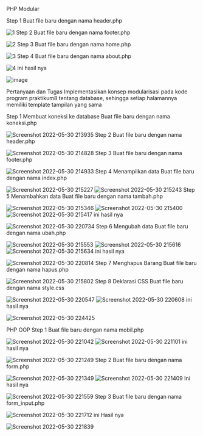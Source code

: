 PHP Modular

Step 1
Buat file baru dengan nama header.php

![1](https://user-images.githubusercontent.com/73973590/171022324-ec909f41-135c-47c7-9279-8dc091d16eb0.png)
Step 2
Buat file baru dengan nama footer.php

![2](https://user-images.githubusercontent.com/73973590/171022414-9f118a11-428a-4184-a852-f68735d1d97d.png)
Step 3
Buat file baru dengan nama home.php

![3](https://user-images.githubusercontent.com/73973590/171022477-70d80aab-fa99-4a72-a37b-086bbb66e41a.png)
Step 4
Buat file baru dengan nama about.php

![4](https://user-images.githubusercontent.com/73973590/171022602-07d33683-b4d0-4513-a177-1bcf3f2f8daf.png)
ini hasil nya

![image](https://user-images.githubusercontent.com/73973590/171024035-78fbb98f-e05d-4b15-8400-e256f9ade8e3.png)


Pertanyaan dan Tugas
Implementasikan konsep modularisasi pada kode program praktikum8 tentang
database, sehingga setiap halamannya memiliki template tampilan yang sama

Step 1
Membuat koneksi ke database
Buat file baru dengan nama koneksi.php

![Screenshot 2022-05-30 213935](https://user-images.githubusercontent.com/73973590/171024402-3afcc180-d245-420c-b33e-217c4814fb57.png)
Step 2
Buat file baru dengan nama header.php

![Screenshot 2022-05-30 214828](https://user-images.githubusercontent.com/73973590/171024641-5e3216e3-92d7-48d3-b9e4-b0618d5a0ba5.png)
Step 3
Buat file baru dengan nama footer.php

![Screenshot 2022-05-30 214933](https://user-images.githubusercontent.com/73973590/171024743-1e3fe56e-d904-4591-b409-0cbd4dcb245f.png)
Step 4
Menampilkan data 
Buat file baru dengan nama index.php

![Screenshot 2022-05-30 215227](https://user-images.githubusercontent.com/73973590/171024997-8cd314f1-6865-4143-a54c-c784f22fabe0.png)
![Screenshot 2022-05-30 215243](https://user-images.githubusercontent.com/73973590/171025020-799145b3-621e-4b0c-8cff-af3cda613c1a.png)
Step 5
Menambahkan data
Buat file baru dengan nama tambah.php

![Screenshot 2022-05-30 215346](https://user-images.githubusercontent.com/73973590/171025160-538b0bfd-0685-42c3-bd1e-5ae9ae538b43.png)
![Screenshot 2022-05-30 215400](https://user-images.githubusercontent.com/73973590/171025187-e41d4d77-538d-40b5-a981-50948e9e3495.png)
![Screenshot 2022-05-30 215417](https://user-images.githubusercontent.com/73973590/171025197-f88f118b-5cb4-43d2-bb07-45e2182dcc37.png)
ini hasil nya 

![Screenshot 2022-05-30 220734](https://user-images.githubusercontent.com/73973590/171026051-81f3a845-8e74-4f64-8ad2-e677969e94c8.png)
Step 6
Mengubah data
Buat file baru dengan nama ubah.php

![Screenshot 2022-05-30 215553](https://user-images.githubusercontent.com/73973590/171025369-006f4eb8-5fdb-441f-bd04-2c0c3215534b.png)
![Screenshot 2022-05-30 215616](https://user-images.githubusercontent.com/73973590/171025388-67a996ca-d2ae-4ffb-a2e7-e0a39ca318f4.png)
![Screenshot 2022-05-30 215634](https://user-images.githubusercontent.com/73973590/171025401-da55669b-e0b8-46c1-ae01-c8cae8342f57.png)
ini hasil nya

![Screenshot 2022-05-30 220814](https://user-images.githubusercontent.com/73973590/171026116-c5adbbf2-89de-4866-84bf-667b474f09c9.png)
Step 7
Menghapus Barang
Buat file baru dengan nama hapus.php

![Screenshot 2022-05-30 215802](https://user-images.githubusercontent.com/73973590/171025537-e072b500-4ece-4f9d-a516-0efecb44f6e5.png)
Step 8
Deklarasi CSS
Buat file baru dengan nama style.css

![Screenshot 2022-05-30 220547](https://user-images.githubusercontent.com/73973590/171025674-e823ee55-1c0a-49b9-a79b-dd823feb9976.png)
![Screenshot 2022-05-30 220608](https://user-images.githubusercontent.com/73973590/171025686-192d914f-7222-4cc6-90af-917bd4e7938b.png)
ini hasil nya 

![Screenshot 2022-05-30 224425](https://user-images.githubusercontent.com/73973590/171025969-e06a1a0e-dfc9-45ae-b305-10db83ba6e66.png)

PHP OOP
Step 1
Buat file baru dengan nama mobil.php

![Screenshot 2022-05-30 221042](https://user-images.githubusercontent.com/73973590/171026301-86bc8b82-8ef9-4c26-b4e8-1eae7f74a73c.png)
![Screenshot 2022-05-30 221101](https://user-images.githubusercontent.com/73973590/171026326-b48abdce-ea55-45ee-bee4-ee7faa56286d.png)
ini hasil nya

![Screenshot 2022-05-30 221249](https://user-images.githubusercontent.com/73973590/171026357-a67d01ab-e488-41a8-9238-3991b130b64f.png)
Step 2
Buat file baru dengan nama form.php

![Screenshot 2022-05-30 221349](https://user-images.githubusercontent.com/73973590/171026420-0a1fc87a-156b-45f8-b916-a72bb658ae9e.png)
![Screenshot 2022-05-30 221409](https://user-images.githubusercontent.com/73973590/171026439-e5dacf0e-7843-4f34-a626-34b6b466ac74.png)
Ini hasil nya

![Screenshot 2022-05-30 221559](https://user-images.githubusercontent.com/73973590/171026480-6d338c9c-0639-479b-ab74-85cb4997927d.png)
Step 3
Buat file baru dengan nama form_input.php

![Screenshot 2022-05-30 221712](https://user-images.githubusercontent.com/73973590/171026559-dbaaeb89-fa4f-41b2-a486-cfd0452c313d.png)
ini Hasil nya

![Screenshot 2022-05-30 221839](https://user-images.githubusercontent.com/73973590/171026593-1b30a92f-a168-4d74-8059-c234e2ea890b.png)










